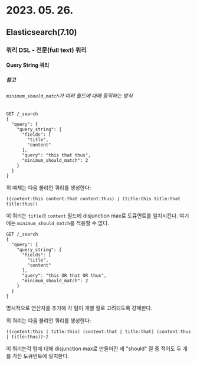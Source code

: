 # 2023. 05. 26.

## Elasticsearch(7.10)

### 쿼리 DSL - 전문(full text) 쿼리

#### Query String 쿼리

##### 참고

###### `minimum_should_match`가 여러 필드에 대해 동작하는 방식

```http
GET /_search
{
  "query": {
    "query_string": {
      "fields": [
        "title",
        "content"
      ],
      "query": "this that thus",
      "minimum_should_match": 2
    }
  }
}
```

위 예제는 다음 불리언 쿼리를 생성한다:

```
((content:this content:that content:thus) | (title:this title:that title:thus))
```

이 쿼리는 `title`과 `content` 필드에 disjunction max로 도큐먼트를 일치시킨다. 여기에는 `minimum_should_match`를 적용할 수 없다.

```http
GET /_search
{
  "query": {
    "query_string": {
      "fields": [
        "title",
        "content"
      ],
      "query": "this OR that OR thus",
      "minimum_should_match": 2
    }
  }
}
```

명시적으로 연산자를 추가해 각 텀이 개별 절로 고려되도록 강제한다.

위 쿼리는 다음 불리언 쿼리를 생성한다:

```
((content:this | title:this) (content:that | title:that) (content:thus | title:thus))~2
```

이 쿼리는각 텀에 대해 disjunction max로 만들어진 세 "should" 절 중 적어도 두 개를 가진 도큐먼트에 일치한다.